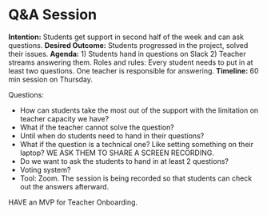 # Q&A Session 

**Intention:** Students get support in second half of the week and can ask questions.
**Desired Outcome:** Students progressed in the project, solved their issues. 
**Agenda:** 1) Students hand in questions on Slack 2) Teacher streams answering them.
Roles and rules: Every student needs to put in at least two questions. One teacher is responsible for answering.
**Timeline:** 60 min session on Thursday. 

Questions:
- How can students take the most out of the support with the limitation on teacher capacity we have? 
- What if the teacher cannot solve the question?
- Until when do students need to hand in their questions?
- What if the question is a technical one? Like setting something on their laptop? WE ASK THEM TO SHARE A SCREEN RECORDING.
- Do we want to ask the students to hand in at least 2 questions?
- Voting system?
- Tool: Zoom. The session is being recorded so that students can check out the answers afterward.


HAVE an MVP for Teacher Onboarding. 
